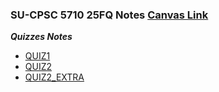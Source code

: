 ### **SU-CPSC 5710 25FQ Notes** [Canvas Link](https://seattleu.instructure.com/courses/1623416)

***Quizzes Notes***

- [QUIZ1](QUIZ1.md)
- [QUIZ2](QUIZ2.md)
- [QUIZ2_EXTRA](PREVENT_SIN.md)